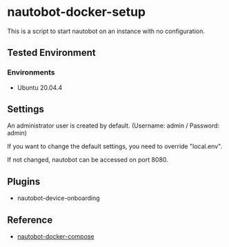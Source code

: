 # nautobot-docker-setup

This is a script to start nautobot on an instance with no configuration.

## Tested Environment

### Environments

* Ubuntu 20.04.4

## Settings

An administrator user is created by default. (Username: admin / Password: admin)

If you want to change the default settings, you need to override "local.env".

If not changed, nautobot can be accessed on port 8080.

## Plugins

* nautobot-device-onboarding

## Reference

* [nautobot-docker-compose](https://github.com/nautobot/nautobot-docker-compose)


